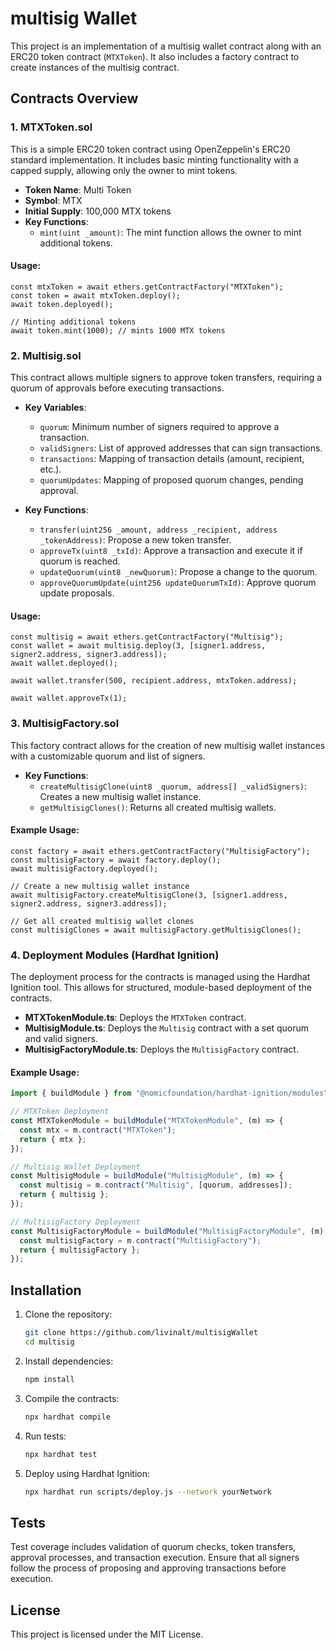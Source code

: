 # multisig Wallet

This project is an implementation of a multisig wallet contract along with an ERC20 token contract (`MTXToken`). It also includes a factory contract to create instances of the multisig contract.

## Contracts Overview


### 1. **MTXToken.sol**

This is a simple ERC20 token contract using OpenZeppelin's ERC20 standard implementation. It includes basic minting functionality with a capped supply, allowing only the owner to mint tokens.

- **Token Name**: Multi Token
- **Symbol**: MTX
- **Initial Supply**: 100,000 MTX tokens
- **Key Functions**:
  - `mint(uint _amount)`: The mint function allows the owner to mint additional tokens.

#### Usage:

```solidity
const mtxToken = await ethers.getContractFactory("MTXToken");
const token = await mtxToken.deploy();
await token.deployed();

// Minting additional tokens
await token.mint(1000); // mints 1000 MTX tokens
```

### 2. **Multisig.sol**

This contract allows multiple signers to approve token transfers, requiring a quorum of approvals before executing transactions.

- **Key Variables**:
  - `quorum`: Minimum number of signers required to approve a transaction.
  - `validSigners`: List of approved addresses that can sign transactions.
  - `transactions`: Mapping of transaction details (amount, recipient, etc.).
  - `quorumUpdates`: Mapping of proposed quorum changes, pending approval.

- **Key Functions**:
  - `transfer(uint256 _amount, address _recipient, address _tokenAddress)`: Propose a new token transfer.
  - `approveTx(uint8 _txId)`: Approve a transaction and execute it if quorum is reached.
  - `updateQuorum(uint8 _newQuorum)`: Propose a change to the quorum.
  - `approveQuorumUpdate(uint256 updateQuorumTxId)`: Approve quorum update proposals.

#### Usage:

```solidity
const multisig = await ethers.getContractFactory("Multisig");
const wallet = await multisig.deploy(3, [signer1.address, signer2.address, signer3.address]);
await wallet.deployed();

await wallet.transfer(500, recipient.address, mtxToken.address);

await wallet.approveTx(1);
```

### 3. **MultisigFactory.sol**

This factory contract allows for the creation of new multisig wallet instances with a customizable quorum and list of signers.

- **Key Functions**:
  - `createMultisigClone(uint8 _quorum, address[] _validSigners)`: Creates a new multisig wallet instance.
  - `getMultisigClones()`: Returns all created multisig wallets.

#### Example Usage:
```solidity
const factory = await ethers.getContractFactory("MultisigFactory");
const multisigFactory = await factory.deploy();
await multisigFactory.deployed();

// Create a new multisig wallet instance
await multisigFactory.createMultisigClone(3, [signer1.address, signer2.address, signer3.address]);

// Get all created multisig wallet clones
const multisigClones = await multisigFactory.getMultisigClones();
```

### 4. **Deployment Modules (Hardhat Ignition)**

The deployment process for the contracts is managed using the Hardhat Ignition tool. This allows for structured, module-based deployment of the contracts.

- **MTXTokenModule.ts**: Deploys the `MTXToken` contract.
- **MultisigModule.ts**: Deploys the `Multisig` contract with a set quorum and valid signers.
- **MultisigFactoryModule.ts**: Deploys the `MultisigFactory` contract.

#### Example Usage:

```typescript
import { buildModule } from "@nomicfoundation/hardhat-ignition/modules";

// MTXToken Deployment
const MTXTokenModule = buildModule("MTXTokenModule", (m) => {
  const mtx = m.contract("MTXToken");
  return { mtx };
});

// Multisig Wallet Deployment
const MultisigModule = buildModule("MultisigModule", (m) => {
  const multisig = m.contract("Multisig", [quorum, addresses]);
  return { multisig };
});

// MultisigFactory Deployment
const MultisigFactoryModule = buildModule("MultisigFactoryModule", (m) => {
  const multisigFactory = m.contract("MultisigFactory");
  return { multisigFactory };
});
```

## Installation

1. Clone the repository:
   ```bash
   git clone https://github.com/livinalt/multisigWallet
   cd multisig
   ```

2. Install dependencies:
   ```bash
   npm install
   ```

3. Compile the contracts:
   ```bash
   npx hardhat compile
   ```

4. Run tests:
   ```bash
   npx hardhat test
   ```

5. Deploy using Hardhat Ignition:
   ```bash
   npx hardhat run scripts/deploy.js --network yourNetwork
   ```

## Tests

Test coverage includes validation of quorum checks, token transfers, approval processes, and transaction execution. Ensure that all signers follow the process of proposing and approving transactions before execution.

## License

This project is licensed under the MIT License.
